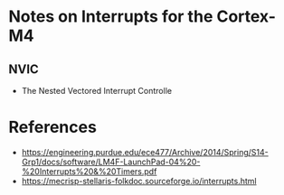 # Notes on Interrupts for the Cortex-M4

## NVIC
- The Nested Vectored Interrupt Controlle

# References
- https://engineering.purdue.edu/ece477/Archive/2014/Spring/S14-Grp1/docs/software/LM4F-LaunchPad-04%20-%20Interrupts%20&%20Timers.pdf
- https://mecrisp-stellaris-folkdoc.sourceforge.io/interrupts.html
